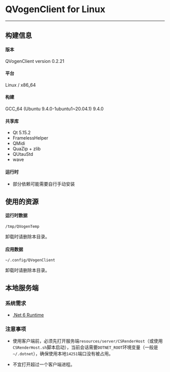# QVogenClient for Linux

---

## 构建信息

#### 版本
QVogenClient version 0.2.21


#### 平台
Linux / x86_64

#### 构建

GCC_64 (Ubuntu 9.4.0-1ubuntu1~20.04.1) 9.4.0

#### 共享库

+ Qt 5.15.2
+ FramelessHelper
+ QMidi
+ QuaZip + zlib
+ QUtauStd
+ wave

#### 运行时

+ 部分依赖可能需要自行手动安装

## 使用的资源

#### 运行时数据

````
/tmp/QVogenTemp
````

卸载时请删除本目录。

#### 应用数据
````
~/.config/QVogenClient
````

卸载时请删除本目录。

## 本地服务端

### 系统需求

+ [.Net 6 Runtime](https://docs.microsoft.com/zh-cn/dotnet/core/install/linux)

### 注意事项

+ 使用客户端前，必须先打开服务端`resources/server/CSRenderHost`（或使用`CSRenderHost.sh`脚本启动），当前会话需要`DOTNET_ROOT`环境变量（一般是`~/.dotnet`），确保使用本地`14251`端口没有被占用。

+ 不宜打开超过一个客户端进程。